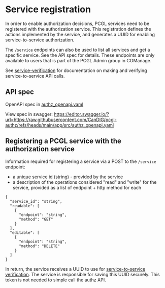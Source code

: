 # Service registration 

In order to enable authorization decisions, PCGL services need to be registered with the authorization service. This registration defines the actions implemented by the service, and generates a UUID for enabling service-to-service authorization.   

The `/service` endpoints can also be used to list all services and get a specific service. See the API spec for details. These endpoints are only available to users that is part of the PCGL Admin group in COManage. 

See [service-verification](\docs\service-verification.md) for documentation on making and verifying service-to-service API calls. 

## API spec

OpenAPI spec in [authz_openapi.yaml](https://github.com/CanDIG/pcgl-authz/blob/main/app/src/authz_openapi.yaml)

View spec in swagger: https://editor.swagger.io/?url=https://raw.githubusercontent.com/CanDIG/pcgl-authz/refs/heads/main/app/src/authz_openapi.yaml

## Registering a PCGL service with the authorization service

Information required for registering a service via a POST to the `/service` endpoint:

* a unique service id (string) - provided by the service
* a description of the operations considered "read" and "write" for the service, provided as a list of endpoint + http method for each 

```
{
  "service_id": "string",
  "readable": [
    {
      "endpoint": "string",
      "method": "GET"
    }
  ],
  "editable": [
    {
      "endpoint": "string",
      "method": "DELETE"
    }
  ]
}
```

In return, the service receives a UUID to use for [service-to-service verification](/docs/service-verification.md). The service is responsible for saving this UUID securely. This token is not needed to simple call the authz API. 



